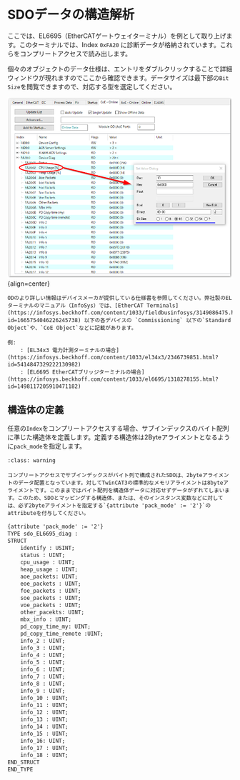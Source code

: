 # SDOデータの構造解析

ここでは、EL6695（EtherCATゲートウェイターミナル）を例として取り上げます。このターミナルでは、Index `0xFA20` に診断データが格納されています。これらをコンプリートアクセスで読み出します。

個々のオブジェクトのデータ仕様は、エントリをダブルクリックすることで詳細ウィンドウが現れますのでここから確認できます。データサイズは最下部の`Bit Size`を閲覧できますので、対応する型を選定してください。

![](assets/2024-03-29-15-48-52.png){align=center}

```{note}
ODのより詳しい情報はデバイスメーカが提供している仕様書を参照してください。弊社製のELターミナルのマニュアル（InfoSys）では、[EtherCAT Terminals](https://infosys.beckhoff.com/content/1033/fieldbusinfosys/3149086475.html?id=1665754046226245738) 以下の各デバイスの `Commissioning` 以下の`Standard Object`や、`CoE Object`などに記載があります。

例:
    : [EL34x3 電力計測ターミナルの場合](https://infosys.beckhoff.com/content/1033/el34x3/2346739851.html?id=5414847329222130982)
    : [EL6695 EtherCATブリッジターミナルの場合](https://infosys.beckhoff.com/content/1033/el6695/1318278155.html?id=1498117205910471182)
```


## 構造体の定義

任意の`Index`をコンプリートアクセスする場合、サブインデックスのバイト配列に準じた構造体を定義します。定義する構造体は2Byteアライメントとなるように`pack_mode`を指定します。

```{admonition} 重要
:class: warning

コンプリートアクセスでサブインデックスがバイト列で構成されたSDOは、2byteアライメントのデータ配置となっています。対してTwinCAT3の標準的なメモリアライメントは8byteアライメントです。このままではバイト配列を構造体データに対応せずデータがずれてしまいます。このため、SDOとマッピングする構造体、または、そのインスタンス変数などに対しては、必ず2byteアライメントを指定する`{attribute 'pack_mode' := '2'}`のattributeを付与してください。
```

```{code-block} iecst
{attribute 'pack_mode' := '2'}
TYPE sdo_EL6695_diag :
STRUCT
    identify : USINT;
    status : UINT;
    cpu_usage : UINT;
    heap_usage : UINT;
    aoe_packets: UINT;
    eoe_packets : UINT;
    foe_packets : UINT;
    soe_packets : UINT;
    voe_packets : UINT;
    other_pacekts: UINT;
    mbx_info : UINT;
    pd_copy_time_my: UINT;
    pd_copy_time_remote :UINT;
    info_2 : UINT;
    info_3 : UINT;
    info_4 : UINT;
    info_5 : UINT;
    info_6 : UINT;
    info_7 : UINT;
    info_8 : UINT;
    info_9 : UINT;
    info_10 : UINT;
    info_11 : UINT;
    info_12 : UINT;
    info_13 : UINT;
    info_14 : UINT;
    info_15 : UINT;
    info_16: UINT;
    info_17 : UINT;
    info_18 : UINT;
END_STRUCT
END_TYPE

```

